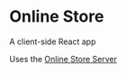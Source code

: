 <h1>Online Store</h1>
<p>A client-side React app</p>

Uses the [Online Store Server](https://github.com/StoyanBanov/online-store-server)